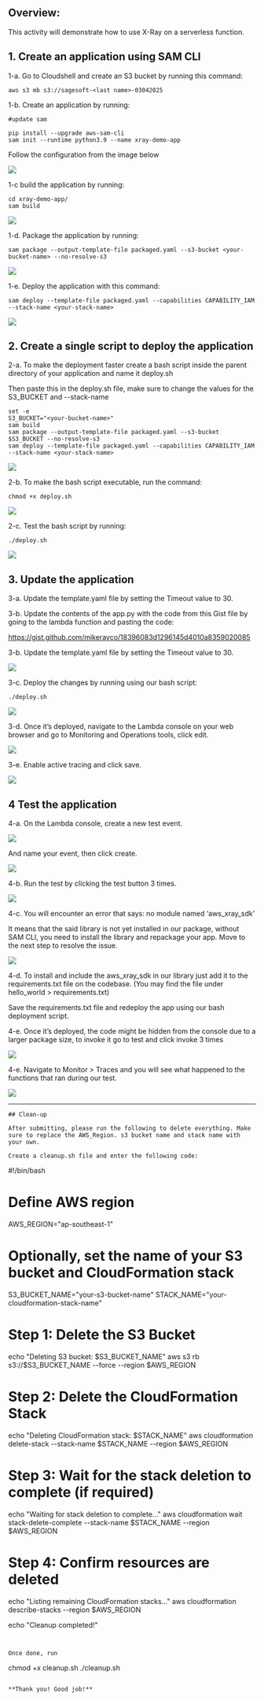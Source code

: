## Overview:

This activity will demonstrate how to use X-Ray on a serverless function.


## 1. Create an application using SAM CLI

1-a. Go to Cloudshell and create an S3 bucket by running this command: 

```
aws s3 mb s3://sagesoft-<last name>-03042025
```


1-b. Create an application by running:


```
#update sam

pip install --upgrade aws-sam-cli
sam init --runtime python3.9 --name xray-demo-app
```

Follow the configuration from the image below

![](https://sb-next-prod-image-bucket.s3.ap-southeast-1.amazonaws.com/public/CDMP/Session+5/Lab+23/image2.png)

1-c build the application by running:

```
cd xray-demo-app/
sam build
```

![](https://sb-next-prod-image-bucket.s3.ap-southeast-1.amazonaws.com/public/CDMP/Session+5/Lab+23/image3.png)



1-d. Package the application by running: 

```
sam package --output-template-file packaged.yaml --s3-bucket <your-bucket-name> --no-resolve-s3
```


![](https://sb-next-prod-image-bucket.s3.ap-southeast-1.amazonaws.com/public/CDMP/Session+5/Lab+23/image4.png)




1-e. Deploy the application with this command: 

```
sam deploy --template-file packaged.yaml --capabilities CAPABILITY_IAM --stack-name <your-stack-name>
```


![](https://sb-next-prod-image-bucket.s3.ap-southeast-1.amazonaws.com/public/CDMP/Session+5/Lab+23/image5.png)











## 2. Create a single script to deploy the application 

2-a. To make the deployment faster create a bash script inside the parent directory of your application and name it deploy.sh


Then paste this in the deploy.sh file, make sure to change the values for the S3_BUCKET and --stack-name



```
set -e
S3_BUCKET="<your-bucket-name>"
sam build
sam package --output-template-file packaged.yaml --s3-bucket $S3_BUCKET --no-resolve-s3
sam deploy --template-file packaged.yaml --capabilities CAPABILITY_IAM --stack-name <your-stack-name>
```


![](https://sb-next-prod-image-bucket.s3.ap-southeast-1.amazonaws.com/public/CDMP/Session+5/Lab+23/image6.png)



2-b. To make the bash script executable, run the command:

```
chmod +x deploy.sh
```

![](https://sb-next-prod-image-bucket.s3.ap-southeast-1.amazonaws.com/public/CDMP/Session+5/Lab+23/image7.png)


2-c. Test the bash script by running: 

```
./deploy.sh
```

![](https://sb-next-prod-image-bucket.s3.ap-southeast-1.amazonaws.com/public/CDMP/Session+5/Lab+23/image8.png)



## 3. Update the application

3-a. Update the template.yaml file by setting the Timeout value to 30.

3-b. Update the contents of the app.py with the code from this Gist file by going to the lambda function and pasting the code:

https://gist.github.com/mikerayco/18396083d1296145d4010a8359020085

3-b. Update the template.yaml file by setting the Timeout value to 30.


![](https://sb-next-prod-image-bucket.s3.ap-southeast-1.amazonaws.com/public/CDMP/Session+5/Lab+23/image10.png)



3-c. Deploy the changes by running using our bash script: 

```
./deploy.sh
```

![](https://sb-next-prod-image-bucket.s3.ap-southeast-1.amazonaws.com/public/CDMP/Session+5/Lab+23/image11.png)



3-d. Once it’s deployed, navigate to the Lambda console on your web browser and go to Monitoring and Operations tools, click edit.


![](https://sb-next-prod-image-bucket.s3.ap-southeast-1.amazonaws.com/public/CDMP/Session+5/Lab+23/image12.png)





3-e. Enable active tracing and click save.

![](https://sb-next-prod-image-bucket.s3.ap-southeast-1.amazonaws.com/public/CDMP/Session+5/Lab+23/image13.png)





## 4 Test the application

4-a. On the Lambda console, create a new test event.

![](https://sb-next-prod-image-bucket.s3.ap-southeast-1.amazonaws.com/public/CDMP/Session+5/Lab+23/image14.png)


And name your event, then click create.


![](https://sb-next-prod-image-bucket.s3.ap-southeast-1.amazonaws.com/public/CDMP/Session+5/Lab+23/image15.png)





4-b. Run the test by clicking the test button 3 times.

![](https://sb-next-prod-image-bucket.s3.ap-southeast-1.amazonaws.com/public/CDMP/Session+5/Lab+23/image16.png)



4-c. You will encounter an error that says: no module named ‘aws_xray_sdk’

It means that the said library is not yet installed in our package, without SAM CLI, you need to install the library and repackage your app. Move to the next step to resolve the issue.

![](https://sb-next-prod-image-bucket.s3.ap-southeast-1.amazonaws.com/public/CDMP/Session+5/Lab+23/image17.png)


4-d. To install and include the aws_xray_sdk in our library just add it to the requirements.txt file on the codebase. (You may find the file under hello_world > requirements.txt)

Save the requirements.txt file and redeploy the app using our bash deployment script.

4-e. Once it’s deployed, the code might be hidden from the console due to a larger package size, to invoke it go to test and click invoke 3 times

![](https://sb-next-prod-image-bucket.s3.ap-southeast-1.amazonaws.com/public/CDMP/Session+5/Lab+23/image19.png)


4-e. Navigate to Monitor > Traces and you will see what happened to the functions that ran during our test.


![](https://sb-next-prod-image-bucket.s3.ap-southeast-1.amazonaws.com/public/CDMP/Session+5/Lab+23/image20.png)



----------
```
## Clean-up

After submitting, please run the following to delete everything. Make sure to replace the AWS_Region. s3 bucket name and stack name with your own.

Create a cleanup.sh file and enter the following code:

```
#!/bin/bash

# Define AWS region
AWS_REGION="ap-southeast-1"

# Optionally, set the name of your S3 bucket and CloudFormation stack
S3_BUCKET_NAME="your-s3-bucket-name"
STACK_NAME="your-cloudformation-stack-name"

# Step 1: Delete the S3 Bucket
echo "Deleting S3 bucket: $S3_BUCKET_NAME"
aws s3 rb s3://$S3_BUCKET_NAME --force --region $AWS_REGION

# Step 2: Delete the CloudFormation Stack
echo "Deleting CloudFormation stack: $STACK_NAME"
aws cloudformation delete-stack --stack-name $STACK_NAME --region $AWS_REGION

# Step 3: Wait for the stack deletion to complete (if required)
echo "Waiting for stack deletion to complete..."
aws cloudformation wait stack-delete-complete --stack-name $STACK_NAME --region $AWS_REGION

# Step 4: Confirm resources are deleted
echo "Listing remaining CloudFormation stacks..."
aws cloudformation describe-stacks --region $AWS_REGION

echo "Cleanup completed!"

```


Once done, run

```
chmod +x cleanup.sh
./cleanup.sh
```

**Thank you! Good job!**
